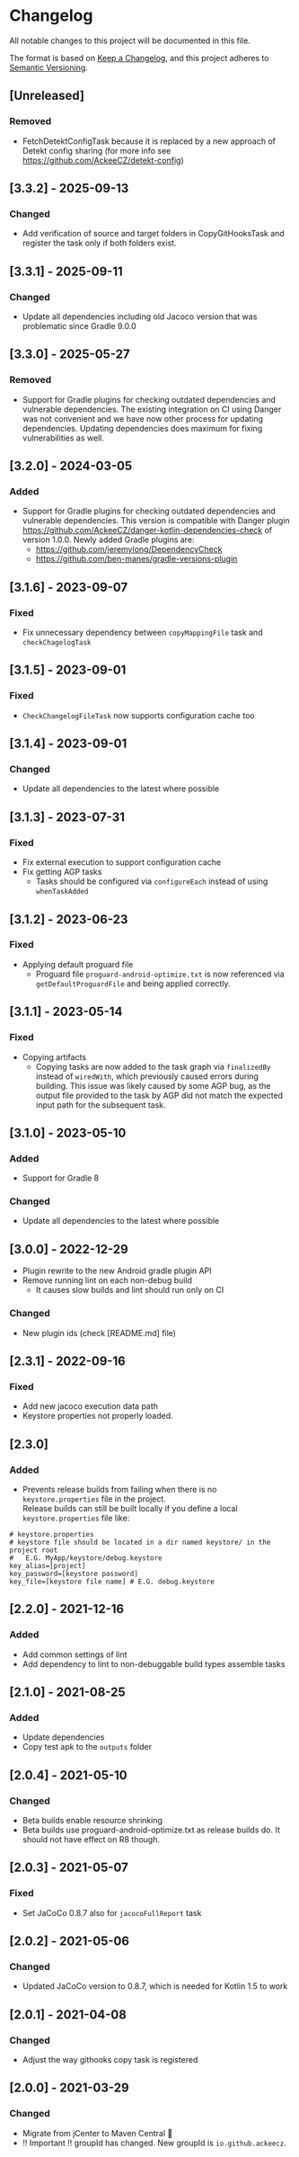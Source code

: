 # Changelog

All notable changes to this project will be documented in this file.

The format is based on [Keep a Changelog](https://keepachangelog.com/en/1.0.0/), and this project adheres
to [Semantic Versioning](https://semver.org/spec/v2.0.0.html).

## [Unreleased]
### Removed
- FetchDetektConfigTask because it is replaced by a new approach of Detekt config sharing (for more
info see https://github.com/AckeeCZ/detekt-config)

## [3.3.2] - 2025-09-13
### Changed
- Add verification of source and target folders in CopyGitHooksTask and register the task only if both 
folders exist.

## [3.3.1] - 2025-09-11
### Changed
- Update all dependencies including old Jacoco version that was problematic since Gradle 9.0.0

## [3.3.0] - 2025-05-27
### Removed
- Support for Gradle plugins for checking outdated dependencies and vulnerable dependencies. The
existing integration on CI using Danger was not convenient and we have now other process for updating
dependencies. Updating dependencies does maximum for fixing vulnerabilities as well.

## [3.2.0] - 2024-03-05
### Added
- Support for Gradle plugins for checking outdated dependencies and vulnerable dependencies. This 
version is compatible with Danger plugin https://github.com/AckeeCZ/danger-kotlin-dependencies-check
of version 1.0.0. Newly added Gradle plugins are:
  * https://github.com/jeremylong/DependencyCheck
  * https://github.com/ben-manes/gradle-versions-plugin

## [3.1.6] - 2023-09-07

### Fixed

- Fix unnecessary dependency between `copyMappingFile` task and `checkChagelogTask`

## [3.1.5] - 2023-09-01

### Fixed

- `CheckChangelogFileTask` now supports configuration cache too

## [3.1.4] - 2023-09-01

### Changed

- Update all dependencies to the latest where possible

## [3.1.3] - 2023-07-31

### Fixed

- Fix external execution to support configuration cache
- Fix getting AGP tasks
  - Tasks should be configured via `configureEach` instead of using `whenTaskAdded`

## [3.1.2] - 2023-06-23

### Fixed
- Applying default proguard file
  - Proguard file `proguard-android-optimize.txt` is now referenced via `getDefaultProguardFile`
    and being applied correctly.

## [3.1.1] - 2023-05-14

### Fixed
- Copying artifacts
  - Copying tasks are now added to the task graph via `finalizedBy` instead of `wiredWith`, 
    which previously caused errors during building. This issue was likely caused 
    by some AGP bug, as the output file provided to the task by AGP did not match 
    the expected input path for the subsequent task.

## [3.1.0] - 2023-05-10

### Added
- Support for Gradle 8

### Changed
- Update all dependencies to the latest where possible

## [3.0.0] - 2022-12-29
- Plugin rewrite to the new Android gradle plugin API
- Remove running lint on each non-debug build
  - It causes slow builds and lint should run only on CI

### Changed
- New plugin ids (check [README.md] file)

## [2.3.1] - 2022-09-16

### Fixed
- Add new jacoco execution data path 
- Keystore properties not properly loaded.

## [2.3.0]

### Added

- Prevents release builds from failing when there is no `keystore.properties` file in the project.  
Release builds can still be built locally if you define a local `keystore.properties` file like:  
```
# keystore.properties
# keystore file should be located in a dir named keystore/ in the project root
#   E.G. MyApp/keystore/debug.keystore
key_alias=[project]
key_password=[keystore password]
key_file=[keystore file name] # E.G. debug.keystore
```

## [2.2.0] - 2021-12-16

### Added

- Add common settings of lint
- Add dependency to lint to non-debuggable build types assemble tasks

## [2.1.0] - 2021-08-25

### Added

- Update dependencies
- Copy test apk to the `outputs` folder

## [2.0.4] - 2021-05-10

### Changed

- Beta builds enable resource shrinking
- Beta builds use proguard-android-optimize.txt as release builds do. It should not have effect on R8 though.

## [2.0.3] - 2021-05-07
### Fixed
- Set JaCoCo 0.8.7 also for `jacocoFullReport` task

## [2.0.2] - 2021-05-06
### Changed
- Updated JaCoCo version to 0.8.7, which is needed for Kotlin 1.5 to work

## [2.0.1] - 2021-04-08
### Changed
- Adjust the way githooks copy task is registered

## [2.0.0] - 2021-03-29
### Changed
- Migrate from jCenter to Maven Central 🎉
- ‼️ Important ‼️ groupId has changed. New groupId is `io.github.ackeecz`.
